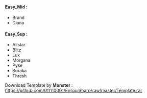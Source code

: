 #### Easy_Mid :
  - Brand
  - Diana


#### Easy_Sup :
  - Alistar
  - Blitz
  - Lux
  - Morgana
  - Pyke
  - Soraka
  - Thresh
  
  
  
  
Download Template by **Monster** : https://github.com/011110001/EnsoulSharp/raw/master/Template.rar
